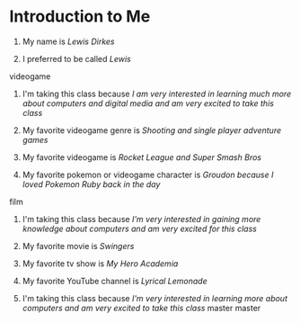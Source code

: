 # Introduction to Me

1. My name is *Lewis Dirkes*

1. I preferred to be called *Lewis*

videogame
1. I'm taking this class because *I am very interested in learning much more about computers and digital media and am very excited to take this class*

1. My favorite videogame genre is *Shooting and single player adventure games*

1. My favorite videogame is *Rocket League and Super Smash Bros*

1. My favorite pokemon or videogame character is *Groudon because I loved Pokemon Ruby back in the day*

film
1. I'm taking this class because *I'm very interested in gaining more knowledge about computers and am very excited for this class*

1. My favorite movie is *Swingers*

1. My favorite tv show is *My Hero Academia*

1. My favorite YouTube channel is *Lyrical Lemonade*

1. I'm taking this class because *I'm very interested in learning more about computers and am very excited to take this class*
master
master
